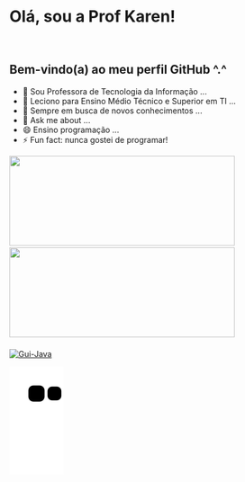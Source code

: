 
<h1>Olá, sou a Prof Karen! </h1>
<br> 
<h2> Bem-vindo(a) ao meu perfil GitHub ^.^ </h2>

- 🔭 Sou Professora de Tecnologia da Informação ...
- 🤔 Leciono para Ensino Médio Técnico e Superior em TI ...
- 🌱 Sempre em busca de novos conhecimentos ...
- 💬 Ask me about ...
- 😄 Ensino programação ...
- ⚡ Fun fact: nunca gostei de programar!

<div style = align: "center">
<a href="https://github.com/karencarvalho04">
<img height="160em" width="400em" src="https://github-readme-stats.vercel.app/api/top-langs/?username=guifreiberger&layout=compact&langs_count=7&theme=dracula">
<img height="160em" width="400em" src="https://github-readme-stats.vercel.app/api?username=guifreiberger&show_icons=true&theme=dracula&include_all_commits=true&count_private=true">
</div>
 
<div style="display: inline_block"><br>
  <img align="center" alt="Gui-Java" height="50" width="60" src="https://cdn.jsdelivr.net/gh/devicons/devicon/icons/java/java-original-wordmark.svg">
</div>
 
![Snake animation](https://github.com/guifreiberger/guifreiberger/blob/output/github-contribution-grid-snake.svg) 
 
